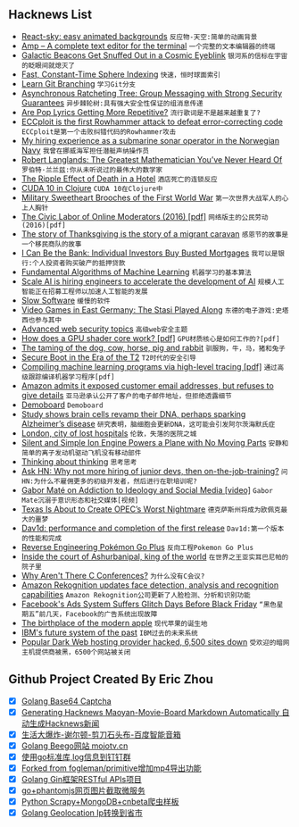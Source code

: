 ## Hacknews List


- [React-sky: easy animated backgrounds](https://github.com/lucagez/sky)  `反应物-天空:简单的动画背景`
- [Amp – A complete text editor for the terminal](https://amp.rs/)  `一个完整的文本编辑器的终端`
- [Galactic Beacons Get Snuffed Out in a Cosmic Eyeblink](https://www.quantamagazine.org/why-changing-look-quasars-appear-to-vanish-20181121/)  `银河系的信标在宇宙的眨眼间就熄灭了`
- [Fast, Constant-Time Sphere Indexing](http://donw.io/post/sphere-indexing/)  `快速，恒时球面索引`
- [Learn Git Branching](https://learngitbranching.js.org/)  `学习Git分支`
- [Asynchronous Ratcheting Tree: Group Messaging with Strong Security Guarantees](https://github.com/facebookresearch/asynchronousratchetingtree)  `异步棘轮树:具有强大安全性保证的组消息传递`
- [Are Pop Lyrics Getting More Repetitive?](https://pudding.cool/2017/05/song-repetition/)  `流行歌词是不是越来越重复了?`
- [ECCploit is the first Rowhammer attack to defeat error-correcting code](https://arstechnica.com/information-technology/2018/11/potentially-disastrous-rowhammer-bitflips-can-bypass-ecc-protections/)  `ECCploit是第一个击败纠错代码的Rowhammer攻击`
- [My hiring experience as a submarine sonar operator in the Norwegian Navy](https://www.brautaset.org/articles/2018/submarine-sonar-hiring.html)  `我曾在挪威海军担任潜艇声纳操作员`
- [Robert Langlands: The Greatest Mathematician You’ve Never Heard Of](https://thewalrus.ca/the-greatest-mathematician-youve-never-heard-of/)  `罗伯特·兰兰兹:你从未听说过的最伟大的数学家`
- [The Ripple Effect of Death in a Hotel](https://lithub.com/the-ripple-effect-of-death-in-a-hotel/)  `酒店死亡的连锁反应`
- [CUDA 10 in Clojure](https://dragan.rocks/articles/18/CUDA-10-in-Clojure)  `CUDA 10在Clojure中`
- [Military Sweetheart Brooches of the First World War](http://www.historyworkshop.org.uk/radical-objects-military-sweetheart-brooches-of-the-first-world-war/)  `第一次世界大战军人的心上人胸针`
- [The Civic Labor of Online Moderators (2016) [pdf]](http://blogs.oii.ox.ac.uk/ipp-conference/sites/ipp/files/documents/JNM-The_Civic_Labor_of_Online_Moderators__Internet_Politics_Policy_.pdf)  `网络版主的公民劳动(2016)[pdf]`
- [The story of Thanksgiving is the story of a migrant caravan](https://edition.cnn.com/2018/11/21/opinions/story-of-thanksgiving-is-the-story-of-a-migrant-caravan-parini/index.html)  `感恩节的故事是一个移民商队的故事`
- [I Can Be the Bank: Individual Investors Buy Busted Mortgages](https://www.wsj.com/articles/a-decade-after-the-housing-crisis-small-investors-try-to-bring-busted-mortgages-back-to-life-1542734455)  `我可以是银行:个人投资者购买破产的抵押贷款`
- [Fundamental Algorithms of Machine Learning](https://www.dropbox.com/s/qiq2c85cle9ydb6/Chapter3.pdf?dl=0)  `机器学习的基本算法`
- [Scale AI is hiring engineers to accelerate the development of AI](https://scale.ai/about#jobs)  `规模人工智能正在招募工程师以加速人工智能的发展`
- [Slow Software](https://www.inkandswitch.com/slow-software.html)  `缓慢的软件`
- [Video Games in East Germany: The Stasi Played Along](https://www.zeit.de/digital/games/2018-11/computer-games-gdr-stasi-surveillance-gamer-crowd/komplettansicht)  `东德的电子游戏:史塔西也参与其中`
- [Advanced web security topics](https://blog.georgovassilis.com/2016/04/16/advanced-web-security-topics/)  `高级web安全主题`
- [How does a GPU shader core work? [pdf]](http://aras-p.info/texts/files/2018Academy%20-%20GPU.pdf)  `GPU材质核心是如何工作的?[pdf]`
- [The taming of the dog, cow, horse, pig and rabbit](https://phys.org/news/2018-11-dog-cow-horse-pig-rabbit.html)  `驯服狗，牛，马，猪和兔子`
- [Secure Boot in the Era of the T2](https://duo.com/labs/research/secure-boot-in-the-era-of-the-t2)  `T2时代的安全引导`
- [Compiling machine learning programs via high-level tracing [pdf]](https://www.sysml.cc/doc/146.pdf)  `通过高级跟踪编译机器学习程序[pdf]`
- [Amazon admits it exposed customer email addresses, but refuses to give details](https://techcrunch.com/2018/11/21/amazon-admits-it-exposed-customer-email-addresses-doubles-down-on-secrecy/)  `亚马逊承认公开了客户的电子邮件地址，但拒绝透露细节`
- [Demoboard](https://frontarm.com/demoboard/)  `Demoboard`
- [Study shows brain cells revamp their DNA, perhaps sparking Alzheimer’s disease](http://www.sciencemag.org/news/2018/11/landmark-study-shows-brain-cells-revamp-their-dna-make-new-proteins-perhaps-sparking)  `研究表明，脑细胞会更新DNA，这可能会引发阿尔茨海默氏症`
- [London, city of lost hospitals](https://wellcomecollection.org/articles/W6jAXxIAACAAmykv)  `伦敦，失落的医院之城`
- [Silent and Simple Ion Engine Powers a Plane with No Moving Parts](https://www.scientificamerican.com/article/silent-and-simple-ion-engine-powers-a-plane-with-no-moving-parts/)  `安静和简单的离子发动机驱动飞机没有移动部件`
- [Thinking about thinking](https://www.cia.gov/library/center-for-the-study-of-intelligence/csi-publications/books-and-monographs/psychology-of-intelligence-analysis/art4.html)  `思考思考`
- [Ask HN: Why not more hiring of junior devs, then on-the-job-training?](item?id=18507407)  `问HN:为什么不雇佣更多的初级开发者，然后进行在职培训呢?`
- [Gabor Maté on Addiction to Ideology and Social Media [video]](https://www.youtube.com/watch?v=x2YdpvnwtGc)  `Gabor Mate沉溺于意识形态和社交媒体[视频]`
- [Texas Is About to Create OPEC’s Worst Nightmare](https://www.bloomberg.com/news/articles/2018-11-21/opec-s-worst-nightmare-the-permian-is-about-to-pump-a-lot-more)  `德克萨斯州将成为欧佩克最大的噩梦`
- [Dav1d: performance and completion of the first release](http://www.jbkempf.com/blog/post/2018/dav1d-toward-the-first-release)  `Dav1d:第一个版本的性能和完成`
- [Reverse Engineering Pokémon Go Plus](https://tinyhack.com/2018/11/21/reverse-engineering-pokemon-go-plus/)  `反向工程Pokemon Go Plus`
- [Inside the court of Ashurbanipal, king of the world](https://www.1843magazine.com/culture/look-closer/inside-the-court-of-ashurbanipal-king-of-the-world)  `在世界之王亚实耳巴尼帕的院子里`
- [Why Aren&#39;t There C Conferences?](https://nullprogram.com/blog/2018/11/21/)  `为什么没有C会议?`
- [Amazon Rekognition updates face detection, analysis and recognition capabilities](https://aws.amazon.com/blogs/machine-learning/amazon-rekognition-announces-updates-to-its-face-detection-analysis-and-recognition-capabilities/)  `Amazon Rekognition公司更新了人脸检测、分析和识别功能`
- [Facebook&#39;s Ads System Suffers Glitch Days Before Black Friday](https://www.bloomberg.com/news/articles/2018-11-20/facebook-s-ads-system-suffers-glitch-days-before-black-friday)  `“黑色星期五”前几天，Facebook的广告系统出现故障`
- [The birthplace of the modern apple](http://www.bbc.com/travel/story/20181120-the-birthplace-of-the-modern-apple)  `现代苹果的诞生地`
- [IBM&#39;s future system of the past](http://www.jfsowa.com/computer/)  `IBM过去的未来系统`
- [Popular Dark Web hosting provider hacked, 6,500 sites down](https://www.zdnet.com/article/popular-dark-web-hosting-provider-got-hacked-6500-sites-down/)  `受欢迎的暗网主机提供商被黑，6500个网站被关闭`

## Github Project Created By Eric Zhou

- [x] [Golang Base64 Captcha](https://github.com/mojocn/base64Captcha)
- [x] [Generating Hacknews Maoyan-Movie-Board Markdown Automatically 自动生成Hacknews新闻](https://github.com/dejavuzhou/md-genie)
- [x] [生活大爆炸-谢尔顿-剪刀石头布-百度智能音箱](https://github.com/mojocn/dueros-bang-game)
- [x] [Golang Beego网站 mojotv.cn](https://github.com/mojocn/www.mojotv.cn)
- [x] [使用go标准库,log信息到钉钉群](https://github.com/mojocn/dooger)
- [x] [Forked from fogleman/primitive增加mp4导出功能](https://github.com/mojocn/primitive)
- [x] [Golang Gin框架RESTful APIs项目](https://github.com/JJJJJJJerk/ezier-golang-web-api-framework)
- [x] [go+phantomjs网页图片截取微服务](https://github.com/mojocn/screen_shot)
- [x] [Python Scrapy+MongoDB+cnbeta爬虫样板](https://github.com/mojocn/scrapy_mongodb_boilerplate_cnbeta)
- [x] [Golang Geolocation Ip转换到省市](https://github.com/mojocn/ip2location)